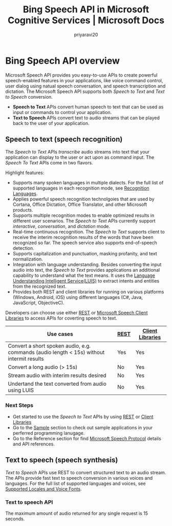 ﻿---
title: Bing Speech API in Microsoft Cognitive Services | Microsoft Docs
description: Use the Bing Speech API to add speech-driven actions to your apps, including real-time interaction with users.
services: cognitive-services
author: priyaravi20
manager: yanbo

ms.service: cognitive-services
ms.technology: speech
ms.topic: article
ms.date: 09/14/2017
ms.author: prrajan
---
# Bing Speech API overview

Microsoft Speech API provides you easy-to-use APIs to create powerful speech-enabled features in your applications, like voice command control, user dialog using natual speech conversation, and speech transcription and dictation. The Microsoft Speech API supports both *Speech to Text* and *Text to Speech* conversion.

* **Speech to Text** APIs convert human speech to text that can be used as input or commands to control your application.
* **Text to Speech** APIs convert text to audio streams that can be played back to the user of your application.

## Speech to text (speech recognition)
The *Speech to Text* APIs *transcribe* audio streams into text that your application can display to the user or act upon as command input. The *Speech To Text* APIs come in two flavors.

Highlight features: 
* Supports many spoken languages in multiple dialects. For the full list of supported languages in
each recognition mode, see [Recognition Languages](api-reference-rest/bingvoicerecognition.md#recognition-language).
* Applies powerful speech recognition technolgoies that are used by Cortana, Office Dictation, Office Translator, and other Microsoft products.
* Supports multiple recognition modes to enable optimized results in different user scenarios. The *Speech to Text* APIs currently support *interactive*, *conversation*, and *dictation* mode.
* Real-time continuous recognition. The *Speech to Text* supports client to receive the interim recognition results of the words that have been recognized so far. The speech service also supports end-of-speech detection.
* Supports capitalization and punctuation, masking profanity, and text normalization.
* Integration with language understanding. Besides converting the input audio into text, the *Speech to Text* provides applications an additional capability to understand what the text means. It uses the [Language Understanding Intelligent Service(LUIS)](https://docs.microsoft.com/en-us/azure/cognitive-services/LUIS/Home) to extract intents and entities from the recognized text.
* Provides both REST and client libraries for running on various platforms (Windows, Android, iOS) using different languages (C#, Java, JavaScript, ObjectiveC).

Developers can choose use either [REST](GetStarted/GetStartedREST) or [Microsoft Speech Client Libraries](GetStarted/GetStartedClientLibraries) to access APIs for coverting speech to text.

| Use cases | [REST](GetStarted/GetStartedREST) | [Client Libraries](GetStarted/GetStartedClientLibraries) |
|-----|-----|-----|
| Convert a short spoken audio, e.g. commands (audio length < 15s) without intermit results | Yes | Yes |
| Convert a long audio (> 15s) | No | Yes |
| Stream audio with interim results desired | No | Yes |
| Undertand the text converted from audio using LUIS | No | Yes |

### Next Steps
* Get started to use the *Speech to Text* APIs by using [REST](GetStarted/GetStartedREST) or [Client Libraries](GetStarted/GetStartedClientLibraries)
* Go to the [Sample](samples) section to check out sample applications in your perferred programming lanugage.
* Go to the Reference section for find [Microsoft Speech Protocol](API-Reference-REST/websocketprotocol) details and API references.

## Text to speech (speech synthesis)
*Text to Speech* APIs use REST to convert structured text to an audio stream. The APIs provide fast text to speech
conversion in various voices and languages. For the full list of supported languages and voices, see
[Supported Locales and Voice Fonts](api-reference-rest/bingvoiceoutput.md#SupLocales).

### Text to speech API
The maximum amount of audio returned for any single request is 15 seconds.

